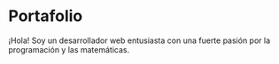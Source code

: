 # Portafolio
¡Hola! Soy un desarrollador web entusiasta con una fuerte pasión por la programación y las matemáticas. 

